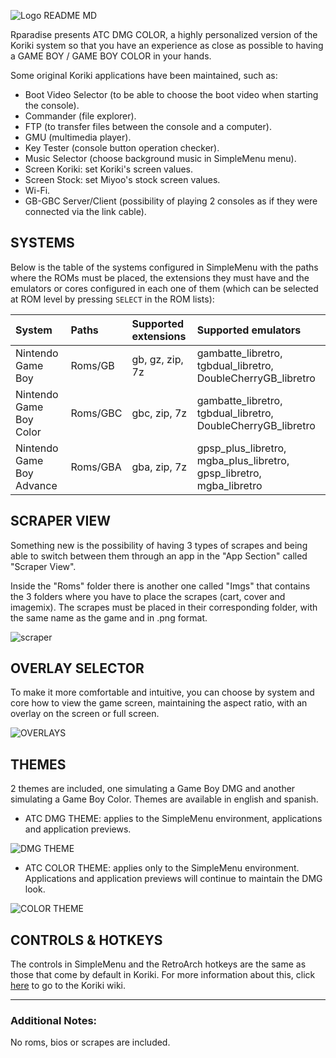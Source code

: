 ![Logo README MD](https://github.com/user-attachments/assets/aa06edfd-4b77-4e8a-9831-dfd6cba43caa)

Rparadise presents ATC DMG COLOR, a highly personalized version of the Koriki system so that you have an experience as close as possible to having a GAME BOY / GAME BOY COLOR in your hands.

Some original Koriki applications have been maintained, such as:

- Boot Video Selector (to be able to choose the boot video when starting the console).
- Commander (file explorer).
- FTP (to transfer files between the console and a computer).
- GMU (multimedia player).
- Key Tester (console button operation checker).
- Music Selector (choose background music in SimpleMenu menu).
- Screen Koriki: set Koriki's screen values.
- Screen Stock: set Miyoo's stock screen values.
- Wi-Fi.
- GB-GBC Server/Client (possibility of playing 2 consoles as if they were connected via the link cable).

## SYSTEMS

Below is the table of the systems configured in SimpleMenu with the paths where the ROMs must be placed, the extensions they must have and the emulators or cores configured in each one of them (which can be selected at ROM level by pressing `SELECT` in the ROM lists):

|System|Paths|Supported extensions|Supported emulators|
|:------|:----|:---------------------|:--------------------|
|Nintendo Game Boy|Roms/GB|gb, gz, zip, 7z|gambatte_libretro, tgbdual_libretro, DoubleCherryGB_libretro|
|Nintendo Game Boy Color|Roms/GBC|gbc, zip, 7z|gambatte_libretro, tgbdual_libretro, DoubleCherryGB_libretro|
|Nintendo Game Boy Advance|Roms/GBA|gba, zip, 7z|gpsp_plus_libretro, mgba_plus_libretro, gpsp_libretro, mgba_libretro|

## SCRAPER VIEW

Something new is the possibility of having 3 types of scrapes and being able to switch between them through an app in the "App Section" called "Scraper View".

Inside the "Roms" folder there is another one called "Imgs" that contains the 3 folders where you have to place the scrapes (cart, cover and imagemix). The scrapes must be placed in their corresponding folder, with the same name as the game and in .png format.

![scraper](https://github.com/user-attachments/assets/60660d67-6370-4ab7-8754-020211177f51)

## OVERLAY SELECTOR

To make it more comfortable and intuitive, you can choose by system and core how to view the game screen, maintaining the aspect ratio, with an overlay on the screen or full screen.

![OVERLAYS](https://github.com/user-attachments/assets/607b961f-e973-402b-8cb5-5042b74f1f78)

## THEMES

2 themes are included, one simulating a Game Boy DMG and another simulating a Game Boy Color. Themes are available in english and spanish.

- ATC DMG THEME: applies to the SimpleMenu environment, applications and application previews.

![DMG THEME](https://github.com/user-attachments/assets/30b0aea2-9c2f-4bd4-acac-946a22394642)

- ATC COLOR THEME: applies only to the SimpleMenu environment. Applications and application previews will continue to maintain the DMG look.

![COLOR THEME](https://github.com/user-attachments/assets/0f138a5d-2594-4643-a200-0a7861a8b728)

## CONTROLS & HOTKEYS

The controls in SimpleMenu and the RetroArch hotkeys are the same as those that come by default in Koriki. For more information about this, click [here](https://github.com/Rparadise-Team/Koriki/wiki/En:-03.-Controls-&-Settings) to go to the Koriki wiki.

---

### Additional Notes:
No roms, bios or scrapes are included.


